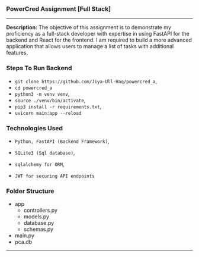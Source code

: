 ### PowerCred Assignment [Full Stack]
---
<!-- Table -->
**Description:**
The objective of this assignment is to demonstrate my proficiency as a full-stack developer with expertise in using FastAPI for the backend and React for the frontend. I am required to build a more advanced application that allows users to manage a list of tasks with additional features.

### Steps To Run Backend

- `git clone https://github.com/Jiya-Ull-Haq/powercred_a`,
- `cd powercred_a`
- `python3 -m venv venv`,
- `source ./venv/bin/activate`,
- `pip3 install -r requirements.txt`,
- `uvicorn main:app --reload`

### Technologies Used

- `Python, FastAPI (Backend Framework)`,
- `SQLite3 (Sql database)`,

- `sqlalchemy for ORM`,
- `JWT for securing API endpoints`

### Folder Structure

- app
  - controllers.py
  - models.py
  - database.py
  - schemas.py
- main.py
- pca.db

---
